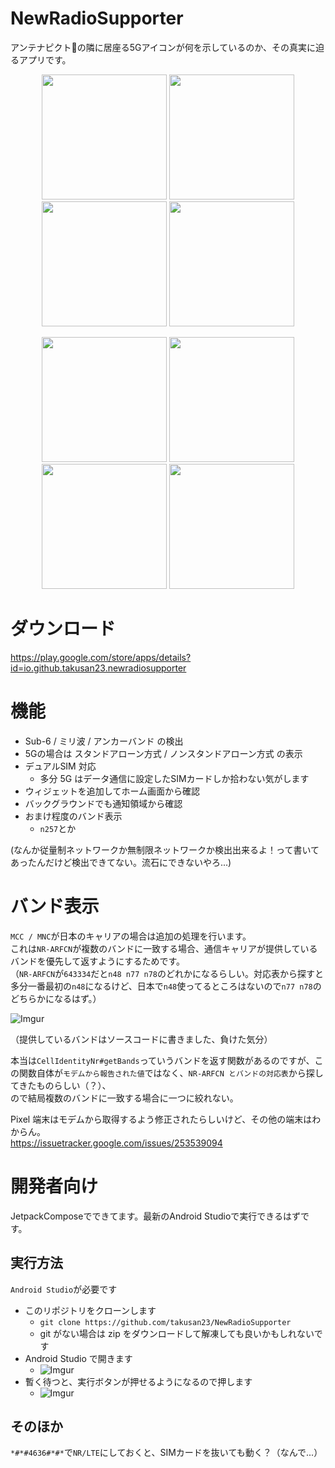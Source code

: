 # NewRadioSupporter

アンテナピクト📶の隣に居座る5Gアイコンが何を示しているのか、その真実に迫るアプリです。

<p align="center">
<img width="200" src="https://imgur.com/CzCjQSn.jpg">
<img width="200" src="https://imgur.com/0mVypsW.jpg">
<img width="200" src="https://imgur.com/porNfMv.jpg">
<img width="200" src="https://imgur.com/HxdIGzT.jpg">
</p>

<p align="center">
<img width="200" src="https://imgur.com/Gy099KS.png">
<img width="200" src="https://imgur.com/QSx4MAQ.png">
<img width="200" src="https://imgur.com/S9x7ck0.png">
<img width="200" src="https://imgur.com/ypkZRDn.png">
</p>

# ダウンロード
https://play.google.com/store/apps/details?id=io.github.takusan23.newradiosupporter

# 機能
- Sub-6 / ミリ波 / アンカーバンド の検出
- 5Gの場合は スタンドアローン方式 / ノンスタンドアローン方式 の表示
- デュアルSIM 対応
  - 多分 5G はデータ通信に設定したSIMカードしか拾わない気がします
- ウィジェットを追加してホーム画面から確認
- バックグラウンドでも通知領域から確認
- おまけ程度のバンド表示
  - `n257`とか

(なんか従量制ネットワークか無制限ネットワークか検出出来るよ！って書いてあったんだけど検出できてない。流石にできないやろ...)

# バンド表示
`MCC / MNC`が日本のキャリアの場合は追加の処理を行います。  
これは`NR-ARFCN`が複数のバンドに一致する場合、通信キャリアが提供しているバンドを優先して返すようにするためです。  
（`NR-ARFCN`が`643334`だと`n48 n77 n78`のどれかになるらしい。対応表から探すと多分一番最初の`n48`になるけど、日本で`n48`使ってるところはないので`n77 n78`のどちらかになるはず。）

![Imgur](https://imgur.com/S6JMkun.png)

（提供しているバンドはソースコードに書きました、負けた気分）

本当は`CellIdentityNr#getBands`っていうバンドを返す関数があるのですが、この関数自体が`モデムから報告された値`ではなく、`NR-ARFCN とバンドの対応表`から探してきたものらしい（？）、  
ので結局複数のバンドに一致する場合に一つに絞れない。  

Pixel 端末はモデムから取得するよう修正されたらしいけど、その他の端末はわからん。  
https://issuetracker.google.com/issues/253539094

# 開発者向け
JetpackComposeでできてます。最新のAndroid Studioで実行できるはずです。

## 実行方法
`Android Studio`が必要です

- このリポジトリをクローンします
  - `git clone https://github.com/takusan23/NewRadioSupporter`
  - git がない場合は zip をダウンロードして解凍しても良いかもしれないです
- Android Studio で開きます
  - ![Imgur](https://imgur.com/9n2ygdE.png)
- 暫く待つと、実行ボタンが押せるようになるので押します
  - ![Imgur](https://imgur.com/O5855id.png)

## そのほか
`*#*#4636#*#*`で`NR/LTE`にしておくと、SIMカードを抜いても動く？（なんで...）